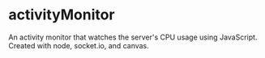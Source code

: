 # activityMonitor
An activity monitor that watches the server's CPU usage using JavaScript. Created with node, socket.io, and canvas.
